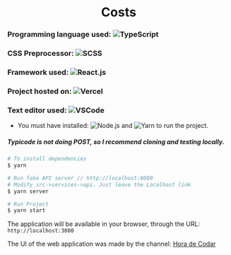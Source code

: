 <h1 align="center">Costs</h1>

### Programming language used: ![TypeScript](https://img.shields.io/badge/-TypeScript-%232b7489?style=flat-square&logo=TypeScript&logoColor=ffffff)
### CSS Preprocessor: ![SCSS](http://img.shields.io/badge/-SCSS-CD6799?style=flat-square&logo=SASS&logoColor=ffffff)
### Framework used: ![React.js](https://img.shields.io/badge/-React.js-11232a?style=flat-square&logo=React)
### Project hosted on: ![Vercel](https://img.shields.io/badge/-Vercel-181717?style=flat-square&logo=Vercel)
### Text editor used: ![VSCode](http://img.shields.io/badge/-VS%20Code-007ACC?style=flat-square&logo=visual-studio-code&logoColor=ffffff)

- You must have installed: ![Node.js](https://img.shields.io/badge/-Node.js-%23303030?style=flat-square&logo=Node.js&logoColor=3C873A) and ![Yarn](https://img.shields.io/badge/-Yarn-%23DCDCDC?style=flat-square&logo=yarn&logoColor=117cad) to run the project.

##### Typicode is not doing POST, so I recommend cloning and testing locally.

```bash
# To install dependencies
$ yarn

# Run fake API server // http://localhost:8000
# Modify src->services->api. Just leave the Localhost link
$ yarn server

# Run Project
$ yarn start
```

The application will be available in your browser, through the URL: `http://localhost:3000`

The UI of the web application was made by the channel: [Hora de Codar](https://youtu.be/OinwLJg8k88)
